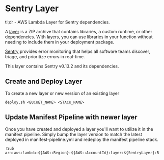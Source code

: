 # Sentry Layer
tl;dr - AWS Lambda Layer for Sentry dependencies.

A [layer](https://docs.aws.amazon.com/lambda/latest/dg/configuration-layers.html) is a ZIP archive that contains libraries, a custom runtime, or other dependencies. With layers, you can use libraries in your function without needing to include them in your deployment package.

[Sentry](sentry.io) provides error monitoring that helps all software teams discover, triage, and prioritize errors in real-time.

This layer contains Sentry v0.13.2 and its dependencies.

## Create and Deploy Layer
To create a new layer or new version of an existing layer
```
deploy.sh <BUCKET_NAME> <STACK_NAME>
```

## Update Manifest Pipeline with newer layer
Once you have created and deployed a layer you'll want to utilize it in the manifest pipeline.
Simply bump the layer version to match the latest deployed in manifest-pipeline.yml and redeploy the manifest pipeline stack.
```
!Sub arn:aws:lambda:${AWS::Region}:${AWS::AccountId}:layer:${SentryLayer}:5
```